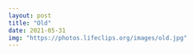 ```yaml
---
layout: post
title: "Old"
date: 2021-05-31 
img: "https://photos.lifeclips.org/images/old.jpg"
---
```


